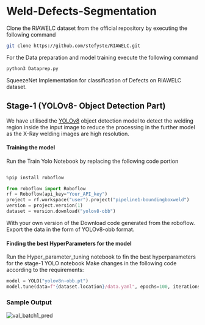 # Weld-Defects-Segmentation
Clone the RIAWELC dataset from the official repository by executing the following command 
```bash
git clone https://github.com/stefyste/RIAWELC.git
```

For the Data preparation and model training execute the following command

```bash
python3 Dataprep.py
```

SqueezeNet Implementation for classification of Defects on RIAWELC dataset.

## Stage-1 (YOLOv8- Object Detection Part)

We have utilised the [YOLOv8](https://github.com/orgs/ultralytics/discussions/7472) object detection model to detect the welding region inside the input image to reduce the processing in the further model as the X-Ray welding images are high resolution.

#### Training the model
Run the Train Yolo Notebook by replacing the following code portion 

```python

%pip install roboflow

from roboflow import Roboflow
rf = Roboflow(api_key="Your_API_key")
project = rf.workspace("user").project("pipeline1-boundingboxweld")
version = project.version(1)
dataset = version.download("yolov8-obb")
````
With your own version of the Download code generated from the roboflow. Export the data in the form of YOLOv8-obb format. 

#### Finding the best HyperParameters for the model 

Run the Hyper_parameter_tuning notebook to fin the best hyperparameters for the stage-1 YOLO notebook 
Make changes in the following code according to the requirements: 
```python
model = YOLO("yolov8n-obb.pt")
model.tune(data=f"{dataset.location}/data.yaml", epochs=100, iterations=100, optimizer="AdamW", plots=False, save=False, val=False)
````
### Sample Output

![val_batch1_pred](https://github.com/user-attachments/assets/548ef311-a98e-4782-a3e6-f8d8b1211b50)

